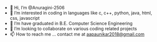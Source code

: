- 👋 Hi, I’m @Anuragini-2506
- 👀 I’m interested in coding in languages like c, c++, python, java, html, css, javascript
- 🌱 I’m have graduated in B.E. Computer Science Engineering
- 💞️ I’m looking to collaborate on various coding related projects
- 📫 How to reach me ... contact me at aapaunikar2018@gmail.com

<!---
Anuragini-2506/Anuragini-2506 is a ✨ special ✨ repository because its `README.md` (this file) appears on your GitHub profile.
You can click the Preview link to take a look at your changes.
--->
